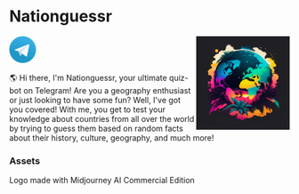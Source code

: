 # Nationguessr

<img align="right" alt="octocloud" width="168px" src="./assets/logo.png">

[![Bot on Telegram](./assets/telegram.svg)](https://t.me/nationguessr_bot)

🌎 Hi there, I'm Nationguessr, your ultimate quiz-bot on Telegram! Are you a geography enthusiast or just looking to have some fun? Well, I've got you covered! With me, you get to test your knowledge about countries from all over the world by trying to guess them based on random facts about their history, culture, geography, and much more!

### Assets

Logo made with Midjourney AI Commercial Edition
